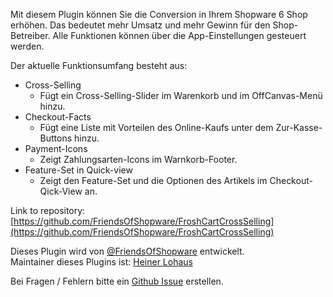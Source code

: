 Mit diesem Plugin können Sie die Conversion in Ihrem Shopware 6 Shop erhöhen.
Das bedeutet mehr Umsatz und mehr Gewinn für den Shop-Betreiber.
Alle Funktionen können über die App-Einstellungen gesteuert werden.

Der aktuelle Funktionsumfang besteht aus:

*   Cross-Selling
    *   Fügt ein Cross-Selling-Slider im Warenkorb und im OffCanvas-Menü hinzu.
*   Checkout-Facts
    *   Fügt eine Liste mit Vorteilen des Online-Kaufs unter dem Zur-Kasse-Buttons hinzu.
*   Payment-Icons
    *   Zeigt Zahlungsarten-Icons im Warnkorb-Footer.
*   Feature-Set in Quick-view 
    *   Zeigt den Feature-Set und die Optionen des Artikels im Checkout-Qick-View an.

Link to repository: [https://github.com/FriendsOfShopware/FroshCartCrossSelling](https://github.com/FriendsOfShopware/FroshCartCrossSelling)

Dieses Plugin wird von [@FriendsOfShopware](https://store.shopware.com/friends-of-shopware.html) entwickelt.  
Maintainer dieses Plugins ist: [Heiner Lohaus](https://github.com/hlohaus)

Bei Fragen / Fehlern bitte ein [Github Issue](https://github.com/FriendsOfShopware/FroshCartCrossSelling/issues) erstellen.
